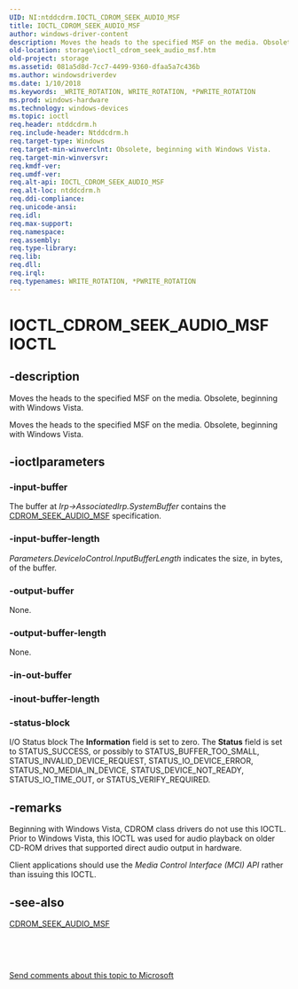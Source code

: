 ```yaml
---
UID: NI:ntddcdrm.IOCTL_CDROM_SEEK_AUDIO_MSF
title: IOCTL_CDROM_SEEK_AUDIO_MSF
author: windows-driver-content
description: Moves the heads to the specified MSF on the media. Obsolete, beginning with Windows Vista.
old-location: storage\ioctl_cdrom_seek_audio_msf.htm
old-project: storage
ms.assetid: 081a5d8d-7cc7-4499-9360-dfaa5a7c436b
ms.author: windowsdriverdev
ms.date: 1/10/2018
ms.keywords: _WRITE_ROTATION, WRITE_ROTATION, *PWRITE_ROTATION
ms.prod: windows-hardware
ms.technology: windows-devices
ms.topic: ioctl
req.header: ntddcdrm.h
req.include-header: Ntddcdrm.h
req.target-type: Windows
req.target-min-winverclnt: Obsolete, beginning with Windows Vista.
req.target-min-winversvr: 
req.kmdf-ver: 
req.umdf-ver: 
req.alt-api: IOCTL_CDROM_SEEK_AUDIO_MSF
req.alt-loc: ntddcdrm.h
req.ddi-compliance: 
req.unicode-ansi: 
req.idl: 
req.max-support: 
req.namespace: 
req.assembly: 
req.type-library: 
req.lib: 
req.dll: 
req.irql: 
req.typenames: WRITE_ROTATION, *PWRITE_ROTATION
---
```


# IOCTL_CDROM_SEEK_AUDIO_MSF IOCTL



## -description

Moves the heads to the specified MSF on the media.  Obsolete, beginning with Windows Vista.



Moves the heads to the specified MSF on the media.  Obsolete, beginning with Windows Vista.



## -ioctlparameters

### -input-buffer
The buffer at <i>Irp-&gt;AssociatedIrp.SystemBuffer</i> contains the <a href="..\ntddcdrm\ns-ntddcdrm-_cdrom_seek_audio_msf.md">CDROM_SEEK_AUDIO_MSF</a> specification. 


### -input-buffer-length
<i>Parameters.DeviceIoControl.InputBufferLength</i> indicates the size, in bytes, of the buffer.


### -output-buffer
None.


### -output-buffer-length
None.


### -in-out-buffer

<text></text>

### -inout-buffer-length

<text></text>

### -status-block
I/O Status block
The <b>Information</b> field is set to zero. The <b>Status</b> field is set to STATUS_SUCCESS, or possibly to STATUS_BUFFER_TOO_SMALL, STATUS_INVALID_DEVICE_REQUEST, STATUS_IO_DEVICE_ERROR, STATUS_NO_MEDIA_IN_DEVICE, STATUS_DEVICE_NOT_READY, STATUS_IO_TIME_OUT, or STATUS_VERIFY_REQUIRED.


## -remarks
Beginning with Windows Vista, CDROM class drivers do not use this IOCTL. Prior to Windows Vista, this IOCTL was used for audio playback on older CD-ROM drives that supported direct audio output in hardware.

Client applications should use the <i>Media Control Interface (MCI) API</i> rather than issuing this IOCTL.


## -see-also
<dl>
<dt>
<a href="..\ntddcdrm\ns-ntddcdrm-_cdrom_seek_audio_msf.md">CDROM_SEEK_AUDIO_MSF</a>
</dt>
</dl>
 

 

<a href="mailto:wsddocfb@microsoft.com?subject=Documentation%20feedback [storage\storage]:%20IOCTL_CDROM_SEEK_AUDIO_MSF control code%20 RELEASE:%20(1/10/2018)&amp;body=%0A%0APRIVACY STATEMENT%0A%0AWe use your feedback to improve the documentation. We don't use your email address for any other purpose, and we'll remove your email address from our system after the issue that you're reporting is fixed. While we're working to fix this issue, we might send you an email message to ask for more info. Later, we might also send you an email message to let you know that we've addressed your feedback.%0A%0AFor more info about Microsoft's privacy policy, see http://privacy.microsoft.com/en-us/default.aspx." title="Send comments about this topic to Microsoft">Send comments about this topic to Microsoft</a>

